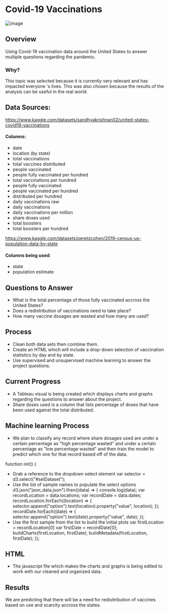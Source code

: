 # Covid-19 Vaccinations
![image](https://user-images.githubusercontent.com/111723067/214435454-0d983867-b753-427f-bf8d-bd6a5254b933.png)
## Overview
Using Covid-19 vaccination data around the United States to answer multiple questions regarding the pandemic. 
### Why?
This topic was selected because it is currently very relevant and has impacted everyone 's lives. This was also chosen because the results of the analysis can be useful in the real world.
## Data Sources:
https://www.kaggle.com/datasets/sandhyakrishnan02/united-states-covid19-vaccinations
#### Columns:
- date
- location (by state)
- total vaccinations
- total vaccines distributed
- people vaccinated
- people fully vaccinated per hundred
- total vaccinations per hundred
- people fully vaccinated
- people vaccinated per hundred
- distributed per hundred
- daily vaccinations raw
- daily vaccinations
- daily vaccinations per million
- share doses used
- total boosters
- total boosters per hundred

https://www.kaggle.com/datasets/peretzcohen/2019-census-us-population-data-by-state
#### Columns being used:
- state
- population estimate


## Questions to Answer
- What is the total percentage of those fully vaccinated accross the United States?
- Does a redistribution of vaccinations need to take place?
- How many vaccine dosages are wasted and how many are used?
## Process
- Clean both data sets then combine them.
- Create an HTML which will include a drop-down selection of vaccination statistics by day and by state.
- Use supervised and unsupervised machine learning to answer the project questions.

## Current Progress
- A Tableau visual is being created which displays charts and graphs regarding the questions to answer about the project.
-  Share doses used is a column that lists percentage of doses that have been used against the total distributed.
## Machine learning Process
- We plan to classify any record where share dosages used are under a certain percentage as "high percentage wasted" and under a certain percentage as "low percentage wasted" and then train the model to predict which one for that record based off of the data.

function init() {  
- Grab a reference to the dropdown select element
  var selector = d3.select("#selDataset");
- Use the list of sample names to populate the select options
  d3.json("json_data.json").then((data) => {
    console.log(data);
    var recordLocation = data.locations;
    var recordDate = data.dates;
    recordLocation.forEach((location) => {
      selector.append("option").text(location).property("value", location);
    });
    recordDate.forEach((date) => {
      selector.append("option").text(date).property("value", date);
    });
- Use the first sample from the list to build the initial plots
    var firstLocation = recordLocation[0]
    var firstDate = recordDate[0];
    buildCharts(firstLocation, firstDate);
    buildMetadata(firstLocation, firstDate);
  });

## HTML
- The javascript file which makes the charts and graphs is being edited to work with our cleaned and organized data.



## Results
We are predicting that there will be a need for redisitribution of vaccines based on use and scarcity accross the states. 
